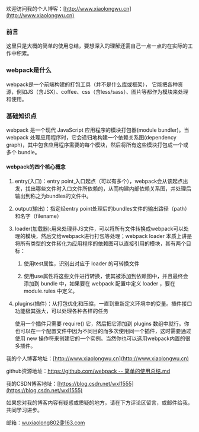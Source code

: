 欢迎访问我的个人博客：[http://www.xiaolongwu.cn](http://www.xiaolongwu.cn)
### 前言
这里只是大概的简单的使用总结，要想深入的理解还需自己一点一点的在实际的工作中积累。
### webpack是什么
webpack是一个前端构建的打包工具（并不是什么库或框架）， 它能把各种资源，例如JS（含JSX）、coffee、css（含less/sass）、图片等都作为模块来处理和使用。
### 基础知识点
webpack 是一个现代 JavaScript 应用程序的模块打包器(module bundler)。当 webpack 处理应用程序时，它会递归地构建一个依赖关系图(dependency graph)，其中包含应用程序需要的每个模块，然后将所有这些模块打包成一个或多个 bundle。

#### webpack的四个核心概念
1. entry(入口)：entry point,入口起点（可以有多个），webpack会从该起点出发，找出哪些文件时入口文件所依赖的，从而构建内部依赖关系图，并处理后输出到称之为bundles的文件中。

2. output(输出)：指定经entry point处理后的bundles文件的输出路径（path）和名字（filename）

3. loader(加载器):用来处理非JS文件，可以将所有文件转换成webpack可以处理的模块，然后交给webpack进行打包等处理；webpack loader 本质上讲是将所有类型的文件转化为应用程序的依赖图可以直接引用的模块，其有两个目标：

    1. 使用test属性，识别出对应于 loader 的可转换文件

    2. 使用use属性将这些文件进行转换，使其被添加到依赖图中，并且最终会添加到 bundle 中，如果要在 webpack 配置中定义 loader ，要在 module.rules 中定义。
4. plugins(插件)：从打包优化和压缩，一直到重新定义环境中的变量。插件接口功能极其强大，可以处理各种各样的任务

    使用一个插件只需要 require() 它，然后把它添加到 plugins 数组中就行。你也可以在一个配置文件中因为不同目的而多次使用同一个插件，这时需要通过使用 new 操作符来创建它的一个实例。当然你也可以选用webpack内置的很多插件。

    






我的个人博客地址：[http://www.xiaolongwu.cn](http://www.xiaolongwu.cn)

github资源地址：[https://github.com/webpack -- 简单的使用总结.md](https://github.com/LeonWuV/FE-blog-repository/blob/master/webpack/webpack%20--%20%E7%AE%80%E5%8D%95%E7%9A%84%E4%BD%BF%E7%94%A8%E6%80%BB%E7%BB%93.md)

我的CSDN博客地址：[https://blog.csdn.net/wxl1555](https://blog.csdn.net/wxl1555)

如果您对我的博客内容有疑惑或质疑的地方，请在下方评论区留言，或邮件给我，共同学习进步。

邮箱：wuxiaolong802@163.com